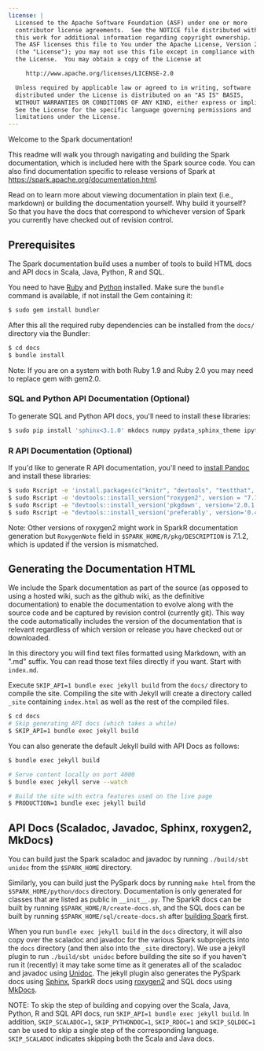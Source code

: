 ```yaml
---
license: |
  Licensed to the Apache Software Foundation (ASF) under one or more
  contributor license agreements.  See the NOTICE file distributed with
  this work for additional information regarding copyright ownership.
  The ASF licenses this file to You under the Apache License, Version 2.0
  (the "License"); you may not use this file except in compliance with
  the License.  You may obtain a copy of the License at

     http://www.apache.org/licenses/LICENSE-2.0

  Unless required by applicable law or agreed to in writing, software
  distributed under the License is distributed on an "AS IS" BASIS,
  WITHOUT WARRANTIES OR CONDITIONS OF ANY KIND, either express or implied.
  See the License for the specific language governing permissions and
  limitations under the License.
---
```


Welcome to the Spark documentation!

This readme will walk you through navigating and building the Spark documentation, which is included
here with the Spark source code. You can also find documentation specific to release versions of
Spark at https://spark.apache.org/documentation.html.

Read on to learn more about viewing documentation in plain text (i.e., markdown) or building the
documentation yourself. Why build it yourself? So that you have the docs that correspond to
whichever version of Spark you currently have checked out of revision control.

## Prerequisites

The Spark documentation build uses a number of tools to build HTML docs and API docs in Scala, Java,
Python, R and SQL.

You need to have [Ruby](https://www.ruby-lang.org/en/documentation/installation/) and
[Python](https://docs.python.org/2/using/unix.html#getting-and-installing-the-latest-version-of-python)
installed. Make sure the `bundle` command is available, if not install the Gem containing it:

```sh
$ sudo gem install bundler
```

After this all the required ruby dependencies can be installed from the `docs/` directory via the Bundler:

```sh
$ cd docs
$ bundle install
```

Note: If you are on a system with both Ruby 1.9 and Ruby 2.0 you may need to replace gem with gem2.0.

### SQL and Python API Documentation (Optional)

To generate SQL and Python API docs, you'll need to install these libraries:

<!--
TODO(SPARK-32407): Sphinx 3.1+ does not correctly index nested classes.
See also https://github.com/sphinx-doc/sphinx/issues/7551.

TODO(SPARK-35375): Jinja2 3.0.0+ causes error when building with Sphinx.
See also https://issues.apache.org/jira/browse/SPARK-35375.
-->

```sh
$ sudo pip install 'sphinx<3.1.0' mkdocs numpy pydata_sphinx_theme ipython nbsphinx numpydoc sphinx-plotly-directive 'jinja2<3.0.0'
```

### R API Documentation (Optional)

If you'd like to generate R API documentation, you'll need to [install Pandoc](https://pandoc.org/installing.html)
and install these libraries:

```sh
$ sudo Rscript -e 'install.packages(c("knitr", "devtools", "testthat", "rmarkdown"), repos="https://cloud.r-project.org/")'
$ sudo Rscript -e 'devtools::install_version("roxygen2", version = "7.1.2", repos="https://cloud.r-project.org/")'
$ sudo Rscript -e "devtools::install_version('pkgdown', version='2.0.1', repos='https://cloud.r-project.org')"
$ sudo Rscript -e "devtools::install_version('preferably', version='0.4', repos='https://cloud.r-project.org')"
```

Note: Other versions of roxygen2 might work in SparkR documentation generation but `RoxygenNote` field in `$SPARK_HOME/R/pkg/DESCRIPTION` is 7.1.2, which is updated if the version is mismatched.

## Generating the Documentation HTML

We include the Spark documentation as part of the source (as opposed to using a hosted wiki, such as
the github wiki, as the definitive documentation) to enable the documentation to evolve along with
the source code and be captured by revision control (currently git). This way the code automatically
includes the version of the documentation that is relevant regardless of which version or release
you have checked out or downloaded.

In this directory you will find text files formatted using Markdown, with an ".md" suffix. You can
read those text files directly if you want. Start with `index.md`.

Execute `SKIP_API=1 bundle exec jekyll build` from the `docs/` directory to compile the site. Compiling the site with
Jekyll will create a directory called `_site` containing `index.html` as well as the rest of the
compiled files.

```sh
$ cd docs
# Skip generating API docs (which takes a while)
$ SKIP_API=1 bundle exec jekyll build
```

You can also generate the default Jekyll build with API Docs as follows:

```sh
$ bundle exec jekyll build

# Serve content locally on port 4000
$ bundle exec jekyll serve --watch

# Build the site with extra features used on the live page
$ PRODUCTION=1 bundle exec jekyll build
```

## API Docs (Scaladoc, Javadoc, Sphinx, roxygen2, MkDocs)

You can build just the Spark scaladoc and javadoc by running `./build/sbt unidoc` from the `$SPARK_HOME` directory.

Similarly, you can build just the PySpark docs by running `make html` from the
`$SPARK_HOME/python/docs` directory. Documentation is only generated for classes that are listed as
public in `__init__.py`. The SparkR docs can be built by running `$SPARK_HOME/R/create-docs.sh`, and
the SQL docs can be built by running `$SPARK_HOME/sql/create-docs.sh`
after [building Spark](https://github.com/apache/spark#building-spark) first.

When you run `bundle exec jekyll build` in the `docs` directory, it will also copy over the scaladoc and javadoc for the various
Spark subprojects into the `docs` directory (and then also into the `_site` directory). We use a
jekyll plugin to run `./build/sbt unidoc` before building the site so if you haven't run it (recently) it
may take some time as it generates all of the scaladoc and javadoc using [Unidoc](https://github.com/sbt/sbt-unidoc).
The jekyll plugin also generates the PySpark docs using [Sphinx](http://sphinx-doc.org/), SparkR docs
using [roxygen2](https://cran.r-project.org/web/packages/roxygen2/index.html) and SQL docs
using [MkDocs](https://www.mkdocs.org/).

NOTE: To skip the step of building and copying over the Scala, Java, Python, R and SQL API docs, run `SKIP_API=1
bundle exec jekyll build`. In addition, `SKIP_SCALADOC=1`, `SKIP_PYTHONDOC=1`, `SKIP_RDOC=1` and `SKIP_SQLDOC=1` can be used
to skip a single step of the corresponding language. `SKIP_SCALADOC` indicates skipping both the Scala and Java docs.
